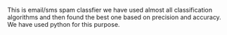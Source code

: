 This is email/sms spam classfier we have used almost all classification algorithms and then found the best one based on precision and accuracy.
We have used python for this purpose.
